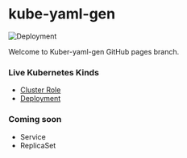 # kube-yaml-gen

![Deployment](https://github.com/MohanSai1997/kube-yaml-gen/workflows/Deployment/badge.svg?branch=deploy)

Welcome to Kuber-yaml-gen GitHub pages branch.

### Live Kubernetes Kinds

 - [Cluster Role](https://kube-yaml-gen.github.io/ClusterRole/ClusterRole.html)
 - [Deployment](https://kube-yaml-gen.github.io/Deployment/Deployment.html)
 
### Coming soon
 
 - Service
 - ReplicaSet
